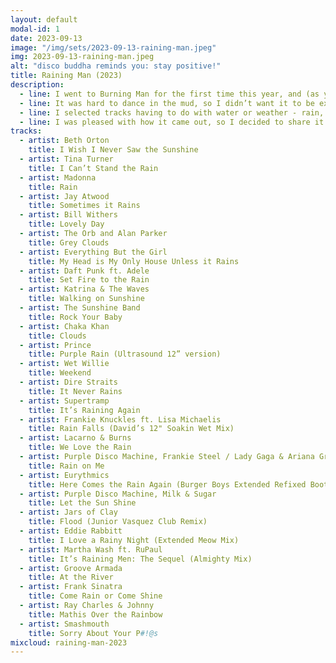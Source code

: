 ```yaml
---
layout: default
modal-id: 1
date: 2023-09-13
image: "/img/sets/2023-09-13-raining-man.jpeg"
img: 2023-09-13-raining-man.jpeg
alt: "disco buddha reminds you: stay positive!"
title: Raining Man (2023)
description:
  - line: I went to Burning Man for the first time this year, and (as you may know, since it was so well dramatized by our media) we were rained out. That was kind of a bummer, but, yanno, shit happens. I kinda wish I had brought my gear with me when I went, so that I could have put together this set on the playa, rather than later at home. But it’s still entirely inspired by the unexpectedly wet desert weather.
  - line: It was hard to dance in the mud, so I didn’t want it to be explicitly dance heavy. But I wanted something light to break up the silence. This is the set I needed to hear.
  - line: I selected tracks having to do with water or weather - rain, rivers, flood, clouds, sun - either in the track title or performer’s name. The especially fun part was that I had never played most of the tracks I ultimately used, tho they were in my library. In fact, only two tracks had preset cue points (Rain on Me, and Let the Sun Shine), which is frankly why I let the tracks run through to their ends so often. It genre hops wildly. It’s a very lazy mix, if I’m being completely honest. Even still, I think it communicates a lot of complex emotion. And I think it would have been well received by a bunch of unexpectedly wet desert party people.
  - line: I was pleased with how it came out, so I decided to share it.
tracks:
  - artist: Beth Orton
    title: I Wish I Never Saw the Sunshine
  - artist: Tina Turner
    title: I Can’t Stand the Rain
  - artist: Madonna
    title: Rain
  - artist: Jay Atwood
    title: Sometimes it Rains
  - artist: Bill Withers
    title: Lovely Day
  - artist: The Orb and Alan Parker
    title: Grey Clouds
  - artist: Everything But the Girl
    title: My Head is My Only House Unless it Rains
  - artist: Daft Punk ft. Adele
    title: Set Fire to the Rain
  - artist: Katrina & The Waves
    title: Walking on Sunshine
  - artist: The Sunshine Band
    title: Rock Your Baby
  - artist: Chaka Khan
    title: Clouds
  - artist: Prince
    title: Purple Rain (Ultrasound 12” version)
  - artist: Wet Willie
    title: Weekend
  - artist: Dire Straits
    title: It Never Rains
  - artist: Supertramp
    title: It’s Raining Again
  - artist: Frankie Knuckles ft. Lisa Michaelis
    title: Rain Falls (David’s 12" Soakin Wet Mix)
  - artist: Lacarno & Burns
    title: We Love the Rain
  - artist: Purple Disco Machine, Frankie Steel / Lady Gaga & Ariana Grande
    title: Rain on Me
  - artist: Eurythmics
    title: Here Comes the Rain Again (Burger Boys Extended Refixed Bootleg Club Remix)
  - artist: Purple Disco Machine, Milk & Sugar
    title: Let the Sun Shine
  - artist: Jars of Clay
    title: Flood (Junior Vasquez Club Remix)
  - artist: Eddie Rabbitt
    title: I Love a Rainy Night (Extended Meow Mix)
  - artist: Martha Wash ft. RuPaul
    title: It’s Raining Men: The Sequel (Almighty Mix)
  - artist: Groove Armada
    title: At the River
  - artist: Frank Sinatra
    title: Come Rain or Come Shine
  - artist: Ray Charles & Johnny
    title: Mathis Over the Rainbow
  - artist: Smashmouth
    title: Sorry About Your P#!@s
mixcloud: raining-man-2023
---
```

